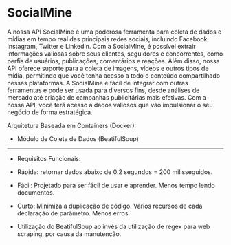 # SocialMine
 A nossa API SocialMine é uma poderosa ferramenta para coleta de dados e mídias em tempo real das principais redes sociais, incluindo Facebook, Instagram, Twitter e LinkedIn. Com a SocialMine, é possível extrair informações valiosas sobre seus clientes, seguidores e concorrentes, como perfis de usuários, publicações, comentários e reações. Além disso, nossa API oferece suporte para a coleta de imagens, vídeos e outros tipos de mídia, permitindo que você tenha acesso a todo o conteúdo compartilhado nessas plataformas. A SocialMine é fácil de integrar com outras ferramentas e pode ser usada para diversos fins, desde análises de mercado até criação de campanhas publicitárias mais efetivas. Com a nossa API, você terá acesso a dados valiosos que vão impulsionar o seu negócio de forma estratégica.






Arquitetura Baseada em Containers (Docker): 
- Módulo de Coleta de Dados (BeatifulSoup)
______________________________________________


* Requisitos Funcionais:
- Rápida: retornar dados abaixo de 0.2 segundos = 200 milisseguidos.
- Fácil: Projetado para ser fácil de usar e aprender. Menos tempo lendo documentos.
- Curto: Minimiza a duplicação de código. Vários recursos de cada declaração de parâmetro. Menos erros.

- Utilização do BeatifulSoup ao invés da utilização de regex para web scraping, por causa da manutenção.
